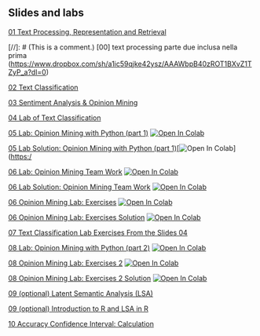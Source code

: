 ## Slides and labs

[01 Text Processing, Representation and Retrieval](https://www.dropbox.com/s/vnb8a37t458ks9x/1_text_processing_text_mining_unit_master_in_data_science.pdf?dl=0)

[//]: # (This is a comment.) [00] text processing parte due inclusa nella prima (https://www.dropbox.com/sh/a1ic59qjke42ysz/AAAWbpB40zROT1BXvZ1TZyP_a?dl=0)

[02 Text Classification](https://www.dropbox.com/sh/kyawf6200wbftuy/AACsSxww4TSLS4y4RhMkqHnha?dl=0)

[03 Sentiment Analysis & Opinion Mining](https://www.dropbox.com/s/zu0pfnvlqon94s7/3_opinion_mining_text_mining_unit_master_in_data_science.pdf?dl=0)

[04 Lab of Text Classification](https://www.dropbox.com/s/1ynr9rkjm8prw3o/E2_lab_text_classification_ntsb_in_weka.pdf?dl=0)

[05 Lab: Opinion Mining with Python (part 1)](https://github.com/unibodatascience/BBS-TextMining/blob/gh-pages/05%20-%20Opinion%20Mining%20with%20Python%20(part%201)/1_opinion_lab.ipynb) [![Open In Colab](https://colab.research.google.com/assets/colab-badge.svg)](https://colab.research.google.com/github.com/unibodatascience/BBS-TextMining/blob/gh-pages/05%20-%20Opinion%20Mining%20with%20Python%20(part%201)/1_opinion_lab.ipynb)
   
[05 Lab Solution: Opinion Mining with Python (part 1)](https://github.com/unibodatascience/BBS-TextMining/blob/gh-pages/05%20-%20Opinion%20Mining%20with%20Python%20%28part%201%29/1-opinion-lab-with-solutions.ipynb)[![Open In Colab](https://colab.research.google.com/assets/colab-badge.svg)]([https:/](https://colab.research.google.com/github/unibodatascience/BBS-TextMining/blob/gh-pages/05%20-%20Opinion%20Mining%20with%20Python%20%28part%201%29/1-opinion-lab-with-solutions.ipynb)

[06 Lab: Opinion Mining Team Work](https://github.com/unibodatascience/BBS-TextMining/blob/gh-pages/06%20-%20Opinion%20MIning%20Team%20Work/2a_opinion_lab_teamwork.ipynb) [![Open In Colab](https://colab.research.google.com/assets/colab-badge.svg)](https://colab.research.google.com/github/unibodatascience/BBS-TextMining/blob/gh-pages/06%20-%20Opinion%20MIning%20Team%20Work/2a_opinion_lab_teamwork.ipynb)

  [06 Lab Solution: Opinion Mining Team Work](https://github.com/unibodatascience/BBS-TextMining/blob/gh-pages/06%20-%20Opinion%20MIning%20Team%20Work/2b-opinion-lab-teamwork-solutions.ipynb) [![Open In Colab](https://colab.research.google.com/assets/colab-badge.svg)](https://colab.research.google.com/github/unibodatascience/BBS-TextMining/blob/gh-pages/06%20-%20Opinion%20MIning%20Team%20Work/2b-opinion-lab-teamwork-solutions.ipynb)


  [06 Opinion Mining Lab: Exercises](https://github.com/unibodatascience/BBS-TextMining/blob/d45cb42607393da0af69fdfec139df21943249d7/Opinion-Mining-Lab-Exercises/code/Opinion%20Mining%20Lab%20-%20Exercises.ipynb) [![Open In Colab](https://colab.research.google.com/assets/colab-badge.svg)](https://colab.research.google.com/github/unibodatascience/BBS-TextMining/blob/d45cb42607393da0af69fdfec139df21943249d7/Opinion-Mining-Lab-Exercises/code/Opinion%20Mining%20Lab%20-%20Exercises.ipynb)
  
  [06 Opinion Mining Lab: Exercises Solution](https://github.com/unibodatascience/BBS-TextMining/blob/435eb7bd119f56fe45a68c450a356b06743112ca/Opinion-Mining-Lab-Exercises/code/Opinion%20Mining%20Lab%20-%20Exercises%20(with%20solutions).ipynb) [![Open In Colab](https://colab.research.google.com/assets/colab-badge.svg)](https://colab.research.google.com/github/unibodatascience/BBS-TextMining/blob/435eb7bd119f56fe45a68c450a356b06743112ca/Opinion-Mining-Lab-Exercises/code/Opinion%20Mining%20Lab%20-%20Exercises%20(with%20solutions).ipynb)

[07 Text Classification Lab Exercises From the Slides 04](https://www.dropbox.com/sh/m7xfv44cx6fd4b6/AABI9B629CwtnDqZBj-R01mUa?dl=0)

[08 Lab: Opinion Mining with Python (part 2)](https://github.com/unibodatascience/BBS-TextMining/blob/435eb7bd119f56fe45a68c450a356b06743112ca/08%20-%20Opinion%20Mining%20with%20Python%20(part%202)/code/Opinion_Mining_&_Sentiment_Analysis_Deep_Learning_Techniques_Bologna_Business_School.ipynb) [![Open In Colab](https://colab.research.google.com/assets/colab-badge.svg)](https://colab.research.google.com/github/unibodatascience/BBS-TextMining/blob/435eb7bd119f56fe45a68c450a356b06743112ca/08%20-%20Opinion%20Mining%20with%20Python%20(part%202)/code/Opinion_Mining_&_Sentiment_Analysis_Deep_Learning_Techniques_Bologna_Business_School.ipynb)

[08 Opinion Mining Lab: Exercises 2](https://github.com/unibodatascience/BBS-TextMining/blob/15b55b7840ea0d98fa58448152588b976f9ca327/Opinion-Mining-Lab-Exercises/code/Opinion%20Mining%20Lab%20-%20Exercises%202.ipynb) [![Open In Colab](https://colab.research.google.com/assets/colab-badge.svg)](https://colab.research.google.com/github/unibodatascience/BBS-TextMining/blob/15b55b7840ea0d98fa58448152588b976f9ca327/Opinion-Mining-Lab-Exercises/code/Opinion%20Mining%20Lab%20-%20Exercises%202.ipynb)

[08 Opinion Mining Lab: Exercises 2 Solution](https://github.com/unibodatascience/BBS-TextMining/blob/15b55b7840ea0d98fa58448152588b976f9ca327/Opinion-Mining-Lab-Exercises/code/Opinion%20Mining%20Lab%20-%20Exercises%202%20(with%20solution).ipynb) [![Open In Colab](https://colab.research.google.com/assets/colab-badge.svg)](https://colab.research.google.com/github/unibodatascience/BBS-TextMining/blob/15b55b7840ea0d98fa58448152588b976f9ca327/Opinion-Mining-Lab-Exercises/code/Opinion%20Mining%20Lab%20-%20Exercises%202%20(with%20solution).ipynb)


[09 (optional) Latent Semantic Analysis (LSA)](https://www.dropbox.com/s/mk40d0ll9z66z6g/5_Dimensionality_Reduction_and_LSA.pdf?dl=0)

[09 (optional) Introduction to R and LSA in R](https://www.dropbox.com/s/nji2xut81nak8e2/LSA-in-R-ENG.pdf?dl=0)

[10 Accuracy Confidence Interval: Calculation](https://github.com/unibodatascience/BBS-TextMining/blob/b5152849cb870be02ec4598b53d4cb9f24fba897/ACCURACY%20CONFIDENCE%20INTERVAL%20-%20Calculation.xlsx)

